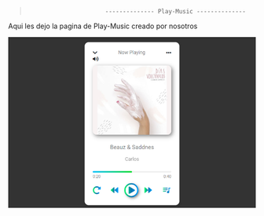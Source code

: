 >                           -------------- Play-Music --------------

Aqui les dejo la pagina de Play-Music creado por nosotros 

<img src="Captura.PNG" alt="">
 
